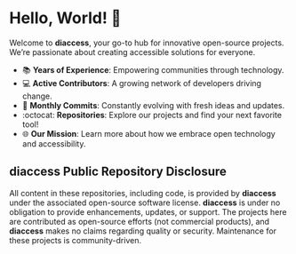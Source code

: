 # Hello, World! 👋

Welcome to **diaccess**, your go-to hub for innovative open-source projects. We’re passionate about creating accessible solutions for everyone. 

- 📚 **Years of Experience**: Empowering communities through technology.
- 💻 **Active Contributors**: A growing network of developers driving change.
- 🏢 **Monthly Commits**: Constantly evolving with fresh ideas and updates.
- :octocat: **Repositories**: Explore our projects and find your next favorite tool!
- 🌐 **Our Mission**: Learn more about how we embrace open technology and accessibility.


## diaccess Public Repository Disclosure

All content in these repositories, including code, is provided by **diaccess** under the associated open-source software license. **diaccess** is under no obligation to provide enhancements, updates, or support. The projects here are contributed as open-source efforts (not commercial products), and **diaccess** makes no claims regarding quality or security. Maintenance for these projects is community-driven.
